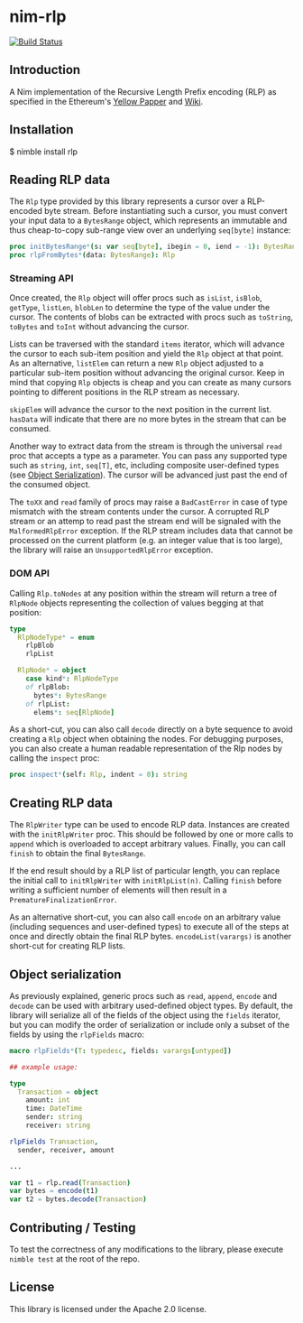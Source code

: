 nim-rlp
=======

[![Build Status](https://travis-ci.org/status-im/nim-rlp.svg?branch=master)](https://travis-ci.org/status-im/nim-rlp)

## Introduction

A Nim implementation of the Recursive Length Prefix encoding (RLP) as specified
in the Ethereum's [Yellow Papper](https://ethereum.github.io/yellowpaper/paper.pdf)
and [Wiki](https://github.com/ethereum/wiki/wiki/RLP).


## Installation

$ nimble install rlp


## Reading RLP data

The `Rlp` type provided by this library represents a cursor over a RLP-encoded
byte stream. Before instantiating such a cursor, you must convert your
input data to a `BytesRange` object, which represents an immutable and
thus cheap-to-copy sub-range view over an underlying `seq[byte]` instance:

``` nim
proc initBytesRange*(s: var seq[byte], ibegin = 0, iend = -1): BytesRange
proc rlpFromBytes*(data: BytesRange): Rlp
```

### Streaming API

Once created, the `Rlp` object will offer procs such as `isList`, `isBlob`,
`getType`, `listLen`, `blobLen` to determine the type of the value under
the cursor. The contents of blobs can be extracted with procs such as
`toString`, `toBytes` and `toInt` without advancing the cursor.

Lists can be traversed with the standard `items` iterator, which will advance
the cursor to each sub-item position and yield the `Rlp` object at that point.
As an alternative, `listElem` can return a new `Rlp` object adjusted to a
particular sub-item position without advancing the original cursor.
Keep in mind that copying `Rlp` objects is cheap and you can create as many
cursors pointing to different positions in the RLP stream as necessary.

`skipElem` will advance the cursor to the next position in the current list.
`hasData` will indicate that there are no more bytes in the stream that can
be consumed.

Another way to extract data from the stream is through the universal `read`
proc that accepts a type as a parameter. You can pass any supported type
such as `string`, `int`, `seq[T]`, etc, including composite user-defined
types (see [Object Serialization](#object-serialization)). The cursor
will be advanced just past the end of the consumed object.

The `toXX` and `read` family of procs may raise a `BadCastError` in case
of type mismatch with the stream contents under the cursor. A corrupted
RLP stream or an attemp to read past the stream end will be signaled
with the `MalformedRlpError` exception. If the RLP stream includes data
that cannot be processed on the current platform (e.g. an integer value
that is too large), the library will raise an `UnsupportedRlpError` exception.

### DOM API

Calling `Rlp.toNodes` at any position within the stream will return a tree
of `RlpNode` objects representing the collection of values begging at that
position:

``` nim
type
  RlpNodeType* = enum
    rlpBlob
    rlpList

  RlpNode* = object
    case kind*: RlpNodeType
    of rlpBlob:
      bytes*: BytesRange
    of rlpList:
      elems*: seq[RlpNode]
```

As a short-cut, you can also call `decode` directly on a byte sequence to
avoid creating a `Rlp` object when obtaining the nodes.
For debugging purposes, you can also create a human readable representation
of the Rlp nodes by calling the `inspect` proc:

``` nim
proc inspect*(self: Rlp, indent = 0): string
```

## Creating RLP data

The `RlpWriter` type can be used to encode RLP data. Instances are created
with the `initRlpWriter` proc. This should be followed by one or more calls
to `append` which is overloaded to accept arbitrary values. Finally, you can
call `finish` to obtain the final `BytesRange`.

If the end result should by a RLP list of particular length, you can replace
the initial call to `initRlpWriter` with `initRlpList(n)`. Calling `finish`
before writing a sufficient number of elements will then result in a
`PrematureFinalizationError`.

As an alternative short-cut, you can also call `encode` on an arbitrary value
(including sequences and user-defined types) to execute all of the steps at
once and directly obtain the final RLP bytes. `encodeList(varargs)` is another
short-cut for creating RLP lists.

## Object serialization

As previously explained, generic procs such as `read`, `append`, `encode` and
`decode` can be used with arbitrary used-defined object types. By default, the
library will serialize all of the fields of the object using the `fields`
iterator, but you can modify the order of serialization or include only a
subset of the fields by using the `rlpFields` macro:

``` nim
macro rlpFields*(T: typedesc, fields: varargs[untyped])

## example usage:

type
  Transaction = object
    amount: int
    time: DateTime
    sender: string
    receiver: string

rlpFields Transaction,
  sender, receiver, amount

...

var t1 = rlp.read(Transaction)
var bytes = encode(t1)
var t2 = bytes.decode(Transaction)
```

## Contributing / Testing

To test the correctness of any modifications to the library, please execute
`nimble test` at the root of the repo.

## License

This library is licensed under the Apache 2.0 license.
